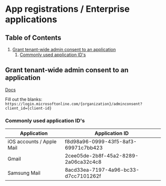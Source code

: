 # App registrations / Enterprise applications

## Table of Contents <!-- omit in toc -->

1. [Grant tenant-wide admin consent to an application](#grant-tenant-wide-admin-consent-to-an-application)
   1. [Commonly used application ID's](#commonly-used-application-ids)

## Grant tenant-wide admin consent to an application

[Docs](https://learn.microsoft.com/en-us/entra/identity/enterprise-apps/grant-admin-consent?pivots=portal)

Fill out the blanks: `https://login.microsoftonline.com/{organization}/adminconsent?client_id={client-id}`

### Commonly used application ID's

| Application               | Application ID                       |
| ------------------------- | ------------------------------------ |
| iOS accounts / Apple Mail | f8d98a96-0999-43f5-8af3-69971c7bb423 |
| Gmail                     | 2cee05de-2b8f-45a2-8289-2a06ca32c4c8 |
| Samsung Mail              | 8acd33ea-7197-4a96-bc33-d7cc7101262f |
